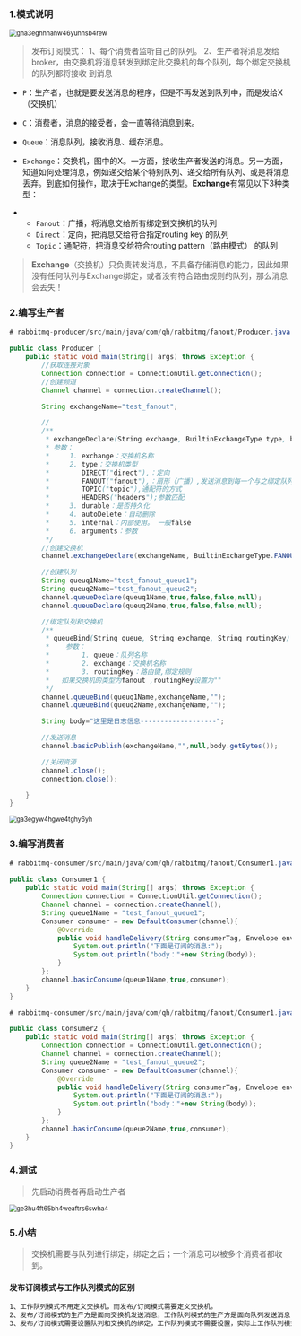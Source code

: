 ### 1.模式说明

<img src="https://cdn.staticaly.com/gh/quinhua/pics@main/markdown/gha3eghhhahw46yuhhsb4rew.2oiikjn446g0.webp" alt="gha3eghhhahw46yuhhsb4rew" style="zoom:80%;" />

>发布订阅模式：
> 1、每个消费者监听自己的队列。
> 2、生产者将消息发给broker，由交换机将消息转发到绑定此交换机的每个队列，每个绑定交换机的队列都将接收
> 到消息

- `P`：生产者，也就是要发送消息的程序，但是不再发送到队列中，而是发给X（交换机）

- `C`：消费者，消息的接受者，会一直等待消息到来。

- `Queue`：消息队列，接收消息、缓存消息。

- `Exchange`：交换机，图中的X。一方面，接收生产者发送的消息。另一方面，知道如何处理消息，例如递交给某个特别队列、递交给所有队列、或是将消息丢弃。到底如何操作，取决于Exchange的类型。**Exchange**有常见以下3种类型：

- - `Fanout`：广播，将消息交给所有绑定到交换机的队列
  - `Direct`：定向，把消息交给符合指定routing key 的队列
  - `Topic`：通配符，把消息交给符合routing pattern（路由模式） 的队列

> **Exchange**（交换机）只负责转发消息，不具备存储消息的能力，因此如果没有任何队列与Exchange绑定，或者没有符合路由规则的队列，那么消息会丢失！

### 2.编写生产者

```java
# rabbitmq-producer/src/main/java/com/qh/rabbitmq/fanout/Producer.java
    
public class Producer {
    public static void main(String[] args) throws Exception {
        //获取连接对象
        Connection connection = ConnectionUtil.getConnection();
        //创建频道
        Channel channel = connection.createChannel();

        String exchangeName="test_fanout";

        //
        /**
         * exchangeDeclare(String exchange, BuiltinExchangeType type, boolean durable, boolean autoDelete, boolean internal, Map<String, Object> arguments)
         * 参数：
         *     1. exchange：交换机名称
         *     2. type：交换机类型
         *        DIRECT("direct"),：定向
         *        FANOUT("fanout"),：扇形（广播）,发送消息到每一个与之绑定队列。
         *        TOPIC("topic"),通配符的方式
         *        HEADERS("headers");参数匹配
         *     3. durable：是否持久化
         *     4. autoDelete：自动删除
         *     5. internal：内部使用。 一般false
         *     6. arguments：参数
         */
        //创建交换机
        channel.exchangeDeclare(exchangeName, BuiltinExchangeType.FANOUT,true,false,false,null);

        //创建队列
        String queuq1Name="test_fanout_queue1";
        String queuq2Name="test_fanout_queue2";
        channel.queueDeclare(queuq1Name,true,false,false,null);
        channel.queueDeclare(queuq2Name,true,false,false,null);

        //绑定队列和交换机
        /**
         * queueBind(String queue, String exchange, String routingKey)
         *    参数：
         *        1. queue：队列名称
         *        2. exchange：交换机名称
         *        3. routingKey：路由键,绑定规则
         *   如果交换机的类型为fanout ,routingKey设置为""
         */
        channel.queueBind(queuq1Name,exchangeName,"");
        channel.queueBind(queuq2Name,exchangeName,"");

        String body="这里是日志信息-------------------";

        //发送消息
        channel.basicPublish(exchangeName,"",null,body.getBytes());

        //关闭资源
        channel.close();
        connection.close();

    }
}

```

<img src="https://cdn.staticaly.com/gh/quinhua/pics@main/markdown/ga3egyw4hgwe4tghy6yh.3u9de1nuy0k0.webp" alt="ga3egyw4hgwe4tghy6yh" style="zoom:80%;" />

### 3.编写消费者

```java
# rabbitmq-consumer/src/main/java/com/qh/rabbitmq/fanout/Consumer1.java
    
public class Consumer1 {
    public static void main(String[] args) throws Exception {
        Connection connection = ConnectionUtil.getConnection();
        Channel channel = connection.createChannel();
        String queue1Name = "test_fanout_queue1";
        Consumer consumer = new DefaultConsumer(channel){
            @Override
            public void handleDelivery(String consumerTag, Envelope envelope, AMQP.BasicProperties properties, byte[] body) throws IOException {
                System.out.println("下面是订阅的消息:");
                System.out.println("body："+new String(body));
            }
        };
        channel.basicConsume(queue1Name,true,consumer);
    }
}
```

```java
# rabbitmq-consumer/src/main/java/com/qh/rabbitmq/fanout/Consumer1.java

public class Consumer2 {
    public static void main(String[] args) throws Exception {
        Connection connection = ConnectionUtil.getConnection();
        Channel channel = connection.createChannel();
        String queue2Name = "test_fanout_queue2";
        Consumer consumer = new DefaultConsumer(channel){
            @Override
            public void handleDelivery(String consumerTag, Envelope envelope, AMQP.BasicProperties properties, byte[] body) throws IOException {
                System.out.println("下面是订阅的消息:");
                System.out.println("body："+new String(body));
            }
        };
        channel.basicConsume(queue2Name,true,consumer);
    }
}
```

### 4.测试

> 先启动消费者再启动生产者

<img src="https://cdn.staticaly.com/gh/quinhua/pics@main/markdown/ge3hu4ft65bh4weaftrs6swha4.7ftpkje5fpk0.webp" alt="ge3hu4ft65bh4weaftrs6swha4" style="zoom:80%;" />

### 5.小结

> 交换机需要与队列进行绑定，绑定之后；一个消息可以被多个消费者都收到。

#### 发布订阅模式与工作队列模式的区别

```bash
1、工作队列模式不用定义交换机，而发布/订阅模式需要定义交换机。
2、发布/订阅模式的生产方是面向交换机发送消息，工作队列模式的生产方是面向队列发送消息(底层使用默认交换机)。
3、发布/订阅模式需要设置队列和交换机的绑定，工作队列模式不需要设置，实际上工作队列模式会将队列绑 定到默认的交换机 
```

